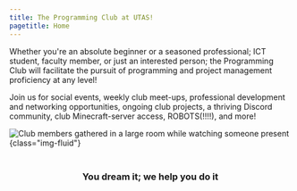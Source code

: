 ```yaml
---
title: The Programming Club at UTAS!
pagetitle: Home
---
```


Whether you're an absolute beginner or a seasoned professional; ICT student, faculty member, or just an interested person; the Programming Club will facilitate the pursuit of programming and project management proficiency at any level!

Join us for social events, weekly club meet-ups, professional development and networking opportunities, ongoing club projects, a thriving Discord community, club Minecraft-server access, ROBOTS(!!!!), and more!

![Club members gathered in a large room while watching someone present](https://programmingclub.com.au/assets/photos/first_in_person.jpg "Our first ever club meet-up"){class="img-fluid"}

<h3 style="text-align: center;"><br/>You dream it; we help you do it</h3>
